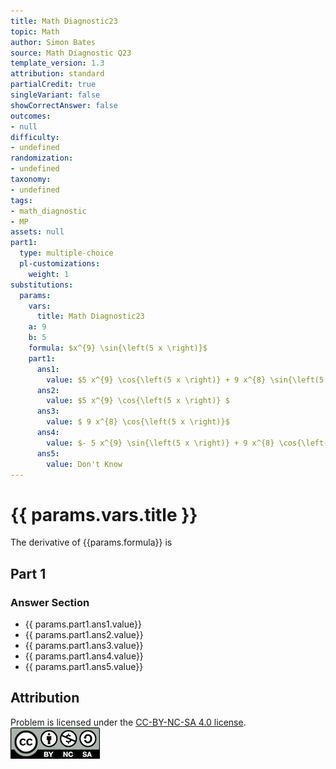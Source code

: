 ```yaml
---
title: Math Diagnostic23
topic: Math
author: Simon Bates
source: Math Diagnostic Q23
template_version: 1.3
attribution: standard
partialCredit: true
singleVariant: false
showCorrectAnswer: false
outcomes:
- null
difficulty:
- undefined
randomization:
- undefined
taxonomy:
- undefined
tags:
- math_diagnostic
- MP
assets: null
part1:
  type: multiple-choice
  pl-customizations:
    weight: 1
substitutions:
  params:
    vars:
      title: Math Diagnostic23
    a: 9
    b: 5
    formula: $x^{9} \sin{\left(5 x \right)}$
    part1:
      ans1:
        value: $5 x^{9} \cos{\left(5 x \right)} + 9 x^{8} \sin{\left(5 x \right)}$
      ans2:
        value: $5 x^{9} \cos{\left(5 x \right)} $
      ans3:
        value: $ 9 x^{8} \cos{\left(5 x \right)}$
      ans4:
        value: $- 5 x^{9} \sin{\left(5 x \right)} + 9 x^{8} \cos{\left(5 x \right)}$
      ans5:
        value: Don't Know
---
```

# {{ params.vars.title }}
The derivative of {{params.formula}} is

## Part 1

### Answer Section

- {{ params.part1.ans1.value}}
- {{ params.part1.ans2.value}}
- {{ params.part1.ans3.value}}
- {{ params.part1.ans4.value}}
- {{ params.part1.ans5.value}}

## Attribution

Problem is licensed under the [CC-BY-NC-SA 4.0 license](https://creativecommons.org/licenses/by-nc-sa/4.0/).<br> ![The Creative Commons 4.0 license requiring attribution-BY, non-commercial-NC, and share-alike-SA license.](https://raw.githubusercontent.com/firasm/bits/master/by-nc-sa.png)